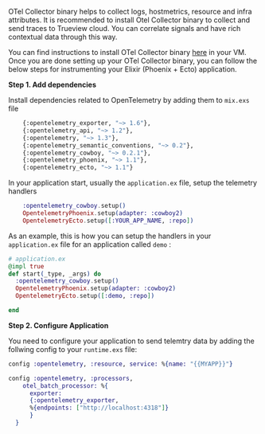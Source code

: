 
OTel Collector binary helps to collect logs, hostmetrics, resource and infra attributes. It is recommended to install Otel Collector binary to collect and send traces to Trueview cloud. You can correlate signals and have rich contextual data through this way.

You can find instructions to install OTel Collector binary [here](https://signoz.io/docs/tutorial/opentelemetry-binary-usage-in-virtual-machine/) in your VM. Once you are done setting up your OTel Collector binary, you can follow the below steps for instrumenting your Elixir (Phoenix + Ecto) application.

**Step 1. Add dependencies**

Install dependencies related to OpenTelemetry by adding them to `mix.exs` file

```bash
    {:opentelemetry_exporter, "~> 1.6"},
    {:opentelemetry_api, "~> 1.2"},
    {:opentelemetry, "~> 1.3"},
    {:opentelemetry_semantic_conventions, "~> 0.2"},
    {:opentelemetry_cowboy, "~> 0.2.1"},
    {:opentelemetry_phoenix, "~> 1.1"},
    {:opentelemetry_ecto, "~> 1.1"}
```

In your application start, usually the `application.ex` file, setup the telemetry handlers

```elixir
    :opentelemetry_cowboy.setup()
    OpentelemetryPhoenix.setup(adapter: :cowboy2)
    OpentelemetryEcto.setup([:YOUR_APP_NAME, :repo])
```

As an example, this is how you can setup the handlers in your `application.ex` file for an application called `demo` :

```elixir
# application.ex
@impl true
def start(_type, _args) do
  :opentelemetry_cowboy.setup()
  OpentelemetryPhoenix.setup(adapter: :cowboy2)
  OpentelemetryEcto.setup([:demo, :repo])

end
```

**Step 2. Configure Application**

You need to configure your application to send telemtry data by adding the follwing config to your `runtime.exs` file:

```elixir
config :opentelemetry, :resource, service: %{name: "{{MYAPP}}"}

config :opentelemetry, :processors,
    otel_batch_processor: %{
      exporter: 
      {:opentelemetry_exporter, 
      %{endpoints: ["http://localhost:4318"]}
      }
  }
```